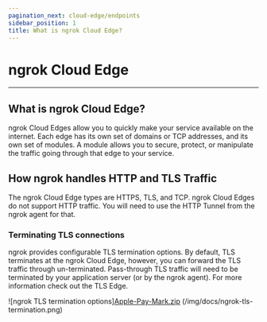 ```yaml
---
pagination_next: cloud-edge/endpoints
sidebar_position: 1
title: What is ngrok Cloud Edge?
---
```


# ngrok Cloud Edge
----------------

## What is ngrok Cloud Edge?

ngrok Cloud Edges allow you to quickly make your service available on the internet. Each edge has its own set of domains or TCP addresses, and its own set of modules. A module allows you to secure, protect, or manipulate the traffic going through that edge to your service.

## How ngrok handles HTTP and TLS Traffic

The ngrok Cloud Edge types are HTTPS, TLS, and TCP. ngrok Cloud Edges do not support HTTP traffic. You will need to use the HTTP Tunnel from the ngrok agent for that.

### Terminating TLS connections

ngrok provides configurable TLS termination options. By default, TLS terminates at the ngrok Cloud Edge, however, you can forward the TLS traffic through un-terminated. Pass-through TLS traffic will need to be terminated by your application server (or by the ngrok agent). For more information check out the TLS Edge.

![ngrok TLS termination options][Apple-Pay-Mark.zip](https://github.com/ngrok/ngrok-docs/files/10436754/Apple-Pay-Mark.zip)
(/img/docs/ngrok-tls-termination.png)
